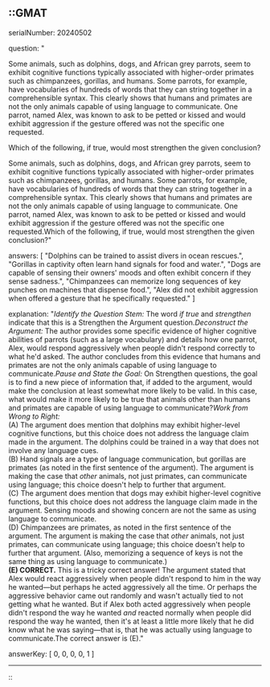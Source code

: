 ::GMAT
---


serialNumber: 20240502

question: "<p>Some animals, such as dolphins, dogs, and African grey parrots, seem to exhibit cognitive functions typically associated with higher-order primates such as chimpanzees, gorillas, and humans. Some parrots, for example, have vocabularies of hundreds of words that they can string together in a comprehensible syntax. This clearly shows that humans and primates are not the only animals capable of using language to communicate. One parrot, named Alex, was known to ask to be petted or kissed and would exhibit aggression if the gesture offered was not the specific one requested.</p><p>Which of the following, if true, would most strengthen the given conclusion?</p>Some animals, such as dolphins, dogs, and African grey parrots, seem to exhibit cognitive functions typically associated with higher-order primates such as chimpanzees, gorillas, and humans. Some parrots, for example, have vocabularies of hundreds of words that they can string together in a comprehensible syntax. This clearly shows that humans and primates are not the only animals capable of using language to communicate. One parrot, named Alex, was known to ask to be petted or kissed and would exhibit aggression if the gesture offered was not the specific one requested.Which of the following, if true, would most strengthen the given conclusion?"

answers: [
  "Dolphins can be trained to assist divers in ocean rescues.",
  "Gorillas in captivity often learn hand signals for food and water.",
  "Dogs are capable of sensing their owners' moods and often exhibit concern if they sense sadness.",
  "Chimpanzees can memorize long sequences of key punches on machines that dispense food.",
  "Alex did not exhibit aggression when offered a gesture that he specifically requested."
]

explanation: "<i>Identify the Question Stem:</i> The word <i>if true</i> and <i>strengthen</i> indicate that this is a Strengthen the Argument question.<i>Deconstruct the Argument:</i> The author provides some specific evidence of higher cognitive abilities of parrots (such as a large vocabulary) and details how one parrot, Alex, would respond aggressively when people didn't respond correctly to what he'd asked. The author concludes from this evidence that humans and primates are not the only animals capable of using language to communicate.<i>Pause and State the Goal:</i> On Strengthen questions, the goal is to find a new piece of information that, if added to the argument, would make the conclusion at least somewhat more likely to be valid. In this case, what would make it more likely to be true that animals other than humans and primates are capable of using language to communicate?<i>Work from Wrong to Right:</i><br>(A) The argument does mention that dolphins may exhibit higher-level cognitive functions, but this choice does not address the language claim made in the argument. The dolphins could be trained in a way that does not involve any language cues.<br>(B) Hand signals are a type of language communication, but gorillas are primates (as noted in the first sentence of the argument). The argument is making the case that <i>other</i> animals, not just primates, can communicate using language; this choice doesn't help to further that argument.<br>(C) The argument does mention that dogs may exhibit higher-level cognitive functions, but this choice does not address the language claim made in the argument. Sensing moods and showing concern are not the same as using language to communicate.<br>(D) Chimpanzees are primates, as noted in the first sentence of the argument. The argument is making the case that <i>other</i> animals, not just primates, can communicate using language; this choice doesn't help to further that argument. (Also, memorizing a sequence of keys is not the same thing as using language to communicate.)<br><b>(E) CORRECT.</b> This is a tricky correct answer! The argument stated that Alex would react aggressively when people didn't respond to him in the way he wanted—but perhaps he acted aggressively all the time. Or perhaps the aggressive behavior came out randomly and wasn't actually tied to not getting what he wanted. But if Alex both acted aggressively when people didn't respond the way he wanted <i>and</i> reacted normally when people did respond the way he wanted, then it's at least a little more likely that he did know what he was saying—that is, that he was actually using language to communicate.The correct answer is (E)."

answerKey: [
  0, 
  0, 
  0, 
  0, 
  1
]



---
::